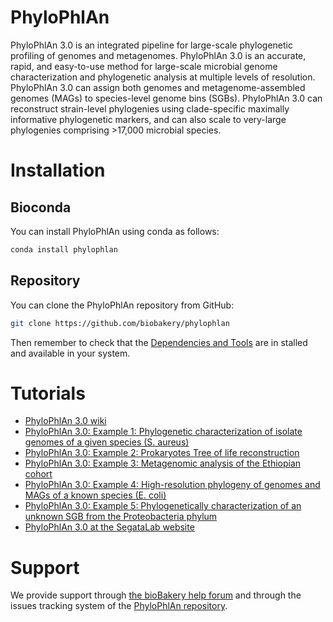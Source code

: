 # PhyloPhlAn

PhyloPhlAn 3.0 is an integrated pipeline for large-scale phylogenetic profiling of genomes and metagenomes.
PhyloPhlAn 3.0 is an accurate, rapid, and easy-to-use method for large-scale microbial genome characterization and phylogenetic analysis at multiple levels of resolution.
PhyloPhlAn 3.0 can assign both genomes and metagenome-assembled genomes (MAGs) to species-level genome bins (SGBs).
PhyloPhlAn 3.0 can reconstruct strain-level phylogenies using clade-specific maximally informative phylogenetic markers, and can also scale to very-large phylogenies comprising >17,000 microbial species.

# Installation

## Bioconda

You can install PhyloPhlAn using conda as follows:

~~~Bash
conda install phylophlan
~~~


## Repository

You can clone the PhyloPhlAn repository from GitHub:

~~~Bash
git clone https://github.com/biobakery/phylophlan
~~~

Then remember to check that the [Dependencies and Tools](https://github.com/biobakery/phylophlan/wiki/PhyloPhlAn-3.0#requirements) are in stalled and available in your system.


# Tutorials

* [PhyloPhlAn 3.0 wiki](https://github.com/biobakery/phylophlan/wiki/PhyloPhlAn-3.0)
* [PhyloPhlAn 3.0: Example 1: Phylogenetic characterization of isolate genomes of a given species (S. aureus)](https://github.com/biobakery/PhyloPhlAn/wiki/PhyloPhlAn-3.0:-Example-01:-S.-aureus)
* [PhyloPhlAn 3.0: Example 2: Prokaryotes Tree of life reconstruction](https://github.com/biobakery/PhyloPhlAn/wiki/PhyloPhlAn-3.0:-Example-02:-Tree-of-life)
* [PhyloPhlAn 3.0: Example 3: Metagenomic analysis of the Ethiopian cohort](https://github.com/biobakery/PhyloPhlAn/wiki/PhyloPhlAn-3.0:-Example-03:-Metagenomic-application)
* [PhyloPhlAn 3.0: Example 4: High-resolution phylogeny of genomes and MAGs of a known species (E. coli)](https://github.com/biobakery/PhyloPhlAn/wiki/PhyloPhlAn-3.0:-Example-04:-E.-coli)
* [PhyloPhlAn 3.0: Example 5: Phylogenetically characterization of an unknown SGB from the Proteobacteria phylum](https://github.com/biobakery/PhyloPhlAn/wiki/PhyloPhlAn-3.0:-Example-05:-Proteobacteria)
* [PhyloPhlAn 3.0 at the SegataLab website](https://segatalab.github.io/tools/phylophlan3)


# Support

We provide support through [the bioBakery help forum](https://forum.biobakery.org/) and through the issues tracking system of the [PhyloPhlAn repository](https://github.com/biobakery/phylophlan/issues).

